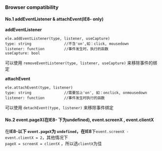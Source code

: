 ### Browser compatibility
#### No.1 addEventListener & attachEvent(IE8- only)

**addEventListener**  
```javscript
ele.addEventListener(type, listener, useCapture)   
type: string               //不含'on',如：click, mousedown   
listener: function         //事件发生时，执行的函数   
useCapture: bool
```
可以使用 `removeEventListener(type, listener, useCapture)` 来移除事件的绑定

**attachEvent**
```javscript
ele.attachEvent(type, listener)  
type: string               //需要加上'on', 如：onclick, onmousedown   
listener: function         //事件发生时执行的函数 
```
可以使用 `detachEvent(type, listener)` 来移除事件绑定   

#### No.2 event.pageX(在IE8- 下为undefined), event.screenX , event.clientX
在**IE8-**以下 `event.pageX`为 `undefined`，在**IE8**下`event.screenX - event.clientX = 2`，其他情况下    
`pageX = screenX = clientX` ，所以选`clientX`为佳
